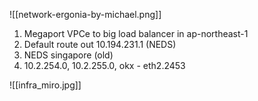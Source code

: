 ![[network-ergonia-by-michael.png]]


1. Megaport VPCe to big load balancer in ap-northeast-1
2. Default route out 10.194.231.1 (NEDS)
3. NEDS singapore (old)
4. 10.2.254.0, 10.2.255.0, okx - eth2.2453

![[infra_miro.jpg]]
